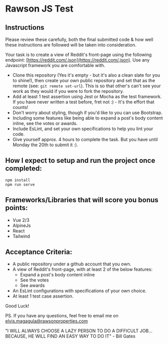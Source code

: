 # Rawson JS Test

## Instructions

Please review these carefully, both the final submitted code & how well these instructions are followed will be taken into consideration.

Your task is to create a view of Reddit's front-page using the following endpoint: [https://reddit.com/.json](https://reddit.com/.json).
Use any Javascript framework you are comfortable with.

* Clone this repository (Yes it's empty - but it's also a clean slate for you to shine!), then create your own public repository and set that as the remote (see: `git remote set-url`). This is so that other's can't see your work as they would if you were to fork the repository.
* Add at least 1 test assertion using Jest or Mocha as the test framework. If you have never written a test before, fret not :) - It's the effort that counts!
* Don't worry about styling, though if you'd like to you can use Bootstrap.
* Including some features like being able to expand a post's body content inline, see the votes or awards.
* Include EsLint, and set your own specifications to help you lint your code.
* Give yourself approx. 4 hours to complete the task. But you have until Monday the 20th to submit it :).

## How I expect to setup and run the project once completed:
```
npm install
npm run serve
```


## Frameworks/Libraries that will score you bonus points:

- Vue 2/3
- AlpineJs
- React
- Tailwind

## Acceptance Criteria:
- A public repository under a github account that you own.
- A view of Reddit's front-page, with at least 2 of the below features:
  - Expand a post's body content inline 
  - See the votes
  - See awards
- An EsLint configurations with specifications of your own choice.
- At least 1 test case assertion.

Good Luck!

PS. If you have any questions, feel free to email me on elvis.magagula@rawsonproperties.com


"I WILL ALWAYS CHOOSE A LAZY PERSON TO DO A DIFFICULT JOB… BECAUSE, HE WILL FIND AN EASY WAY TO DO IT" - Bill Gates

